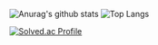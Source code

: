 ![Anurag's github stats](https://github-readme-stats.vercel.app/api?username=skylee273&show_icons=true&theme=tokyonight)
![Top Langs](https://github-readme-stats.vercel.app/api/top-langs/?username=skylee273&layout=compact&theme=tokyonight)


[![Solved.ac Profile](http://mazassumnida.wtf/api/v2/generate_badge?boj=skylee273@koreatech.ac.kr)](https://solved.ac/skylee273@koreatech.ac.kr/)
